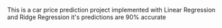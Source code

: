 This is a car price prediction project implemented with Linear Regression and Ridge Regression it's predictions are 90% accurate
